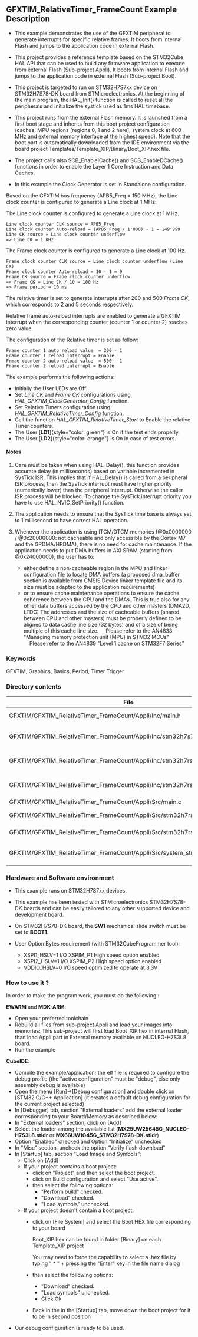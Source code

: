 ## <b>GFXTIM_RelativeTimer_FrameCount Example Description</b>

- This example demonstrates the use of the GFXTIM peripheral to generate interrupts for specific relative frames. It boots from internal Flash and jumps
to the application code in external Flash.

- This project provides a reference template based on the STM32Cube HAL API that can be used
to build any firmware application to execute from external Flash (Sub-project Appli). It boots from internal Flash and jumps
to the application code in external Flash (Sub-project Boot).
- This project is targeted to run on STM32H7S7xx device on STM32H7S78-DK board from STMicroelectronics.
At the beginning of the main program, the HAL_Init() function is called to reset
all the peripherals and initialize the systick used as 1ms HAL timebase.
- This project runs from the external Flash memory. It is launched from a first boot stage and inherits from this boot project
configuration (caches, MPU regions [regions 0, 1 and 2 here], system clock at 600 MHz and external memory interface at the highest speed).
Note that the boot part is automatically downloaded from the IDE environment via the board project Templates/Template_XIP/Binary/Boot_XIP.hex file.
- The project calls also SCB_EnableICache() and SCB_EnableDCache() functions in order to enable
the Layer 1 Core Instruction and Data Caches.

- In this example the Clock Generator is set in Standalone configuration.

Based on the GFXTIM bus frequency (APB5_Freq = 150 MHz), the Line clock counter is configured to generate a Line clock at 1 MHz:

The Line clock counter is configured to generate a Line clock at 1 MHz.

	Line clock counter CLK source = APB5_Freq
	Line clock counter Auto-reload = (APB5_Freq / 1'000) - 1 = 149'999
    Line CK source = Line clock counter underflow
	=> Line CK = 1 KHz
	
The Frame clock counter is configured to generate a Line clock at 100 Hz.

	Frame clock counter CLK source = Line clock counter underflow (Line CK)
	Frame clock counter Auto-reload = 10 - 1 = 9
    Frame CK source = Fraùe clock counter underflow
	=> Frame CK = Line CK / 10 = 100 Hz
    => Frame period = 10 ms

The relative timer is set to generate interrupts after 200 and 500 <i>Frame CK</i>,
which corresponds to 2 and 5 seconds respectively.

Relative frame auto-reload interrupts are enabled to generate a GFXTIM interrupt when the corresponding counter (counter 1 or counter 2) reaches zero value.

The configuration of the Relative timer is set as follow:

	Frame counter 1 auto reload value  = 200 - 1
	Frame counter 1 reload interrupt = Enable
	Frmae counter 2 auto reload value  = 500 - 1
	Frame counter 2 reload interrupt = Enable

The example performs the following actions:

  - Initially the User LEDs are Off.
  - Set <i>Line CK</i> and <i>Frame CK</i> configurations using <i>HAL_GFXTIM_ClockGenerator_Config</i> function.
  - Set Relative Timers configuration using <i>HAL_GFXTIM_RelativeTimer_Config</i> function.
  - Call the function <i>HAL_GFXTIM_RelativeTimer_Start</i> to Enable the relative Timer counters.
  - The User [**LD1**]{style="color: green"} is On if the test ends properly.
  - The User [**LD2**]{style="color: orange"} is On in case of test errors.

#### <b>Notes</b>

 1. Care must be taken when using HAL_Delay(), this function provides accurate delay (in milliseconds)
    based on variable incremented in SysTick ISR. This implies that if HAL_Delay() is called from
    a peripheral ISR process, then the SysTick interrupt must have higher priority (numerically lower)
    than the peripheral interrupt. Otherwise the caller ISR process will be blocked.
    To change the SysTick interrupt priority you have to use HAL_NVIC_SetPriority() function.

 2. The application needs to ensure that the SysTick time base is always set to 1 millisecond
    to have correct HAL operation.

 3. Whenever the application is using ITCM/DTCM memories (@0x0000000 / @0x20000000: not cacheable and only accessible
    by the Cortex M7 and the GPDMA/HPDMA), there is no need for cache maintenance.
    If the application needs to put DMA buffers in AXI SRAM (starting from @0x24000000), the user has to:
    - either define a non-cacheable region in the MPU and linker configuration file to locate DMA buffers
      (a proposed dma_buffer section is available from CMSIS Device linker template file and its size must
      be adapted to the application requirements)
    - or to ensure cache maintenance operations to ensure the cache coherence between the CPU and the DMAs.
    This is true also for any other data buffers accessed by the CPU and other masters (DMA2D, LTDC)
    The addresses and the size of cacheable buffers (shared between CPU and other masters)
    must be properly defined to be aligned to data cache line size (32 bytes) and of a size of being multiple
    of this cache line size.
    Please refer to the AN4838 "Managing memory protection unit (MPU) in STM32 MCUs"
    Please refer to the AN4839 "Level 1 cache on STM32F7 Series"

### <b>Keywords</b>

GFXTIM, Graphics, Basics, Period, Timer Trigger

### <b>Directory contents</b>

File                                                                                      | Description
 ---                                                                                      | ---
  GFXTIM/GFXTIM_RelativeTimer_FrameCount/Appli/Inc/main.h                                 |  Header for main.c module
  GFXTIM/GFXTIM_RelativeTimer_FrameCount/Appli/Inc/stm32h7s78_discovery_conf.h            |  BSP Configuration file
  GFXTIM/GFXTIM_RelativeTimer_FrameCount/Appli/Inc/stm32h7rsxx_it.h                       |  Interrupt handlers header file
  GFXTIM/GFXTIM_RelativeTimer_FrameCount/Appli/Inc/stm32h7rsxx_hal_conf.h                 |  HAL configuration file
  GFXTIM/GFXTIM_RelativeTimer_FrameCount/Appli/Src/main.c                                 |  Main program
  GFXTIM/GFXTIM_RelativeTimer_FrameCount/Appli/Src/stm32h7rsxx_hal_msp.c                  |  HAL MSP module
  GFXTIM/GFXTIM_RelativeTimer_FrameCount/Appli/Src/stm32h7rsxx_it.c                       |  Interrupt handlers
  GFXTIM/GFXTIM_RelativeTimer_FrameCount/Appli/Src/system_stm32h7rsxx.c                   |  STM32H7RSxx system source file

### <b>Hardware and Software environment</b>

  - This example runs on STM32H7S7xx devices.

  - This example has been tested with STMicroelectronics STM32H7S78-DK
    boards and can be easily tailored to any other supported device
    and development board.

  - On STM32H7S78-DK board, the **SW1** mechanical slide switch must be set to **BOOT1**.

  - User Option Bytes requirement (with STM32CubeProgrammer tool):

    - XSPI1_HSLV=1     I/O XSPIM_P1 High speed option enabled
    - XSPI2_HSLV=1     I/O XSPIM_P2 High speed option enabled
    - VDDIO_HSLV=0     I/O speed optimized to operate at 3.3V

### <b>How to use it ?</b>

In order to make the program work, you must do the following :

**EWARM** and **MDK-ARM**:

 - Open your preferred toolchain
 - Rebuild all files from sub-project Appli and load your images into memories: This sub-project will first load Boot_XIP.hex in internal Flash,
   than load Appli part in External memory available on NUCLEO-H7S3L8 board.
 - Run the example

**CubeIDE**:

 - Compile the example/application; the elf file is required to configure the debug profile (the "active configuration" must be "debug", else only assembly debug is available)
 - Open the menu [Run]->[Debug configuration] and double click on  [STM32 C/C++ Application] (it creates a default debug configuration for the current project selected)
 - In [Debugger] tab, section "External  loaders" add the external loader corresponding to your Board/Memory as described below:
 - In "External loaders" section, click on [Add]
 - Select the loader among the available list (**MX25UW25645G_NUCLEO-H7S3L8.stldr** or **MX66UW1G45G_STM32H7S78-DK.stldr**)
 - Option "Enabled" checked and Option "Initialize" unchecked
 - In "Misc" section, uncheck the option "Verify flash download"
 - In [Startup] tab, section "Load Image and Symbols":
   - Click on [Add]
   - If your project contains a boot project:
     - click on "Project" and then select the boot project.
     - click on Build configuration and select "Use active".
     - then select the following options:
       - "Perform build" checked.
       - "Download" checked.
       - "Load symbols" unchecked.
   - If your project doesn't contain a boot project:
     - click on [File System] and select the Boot HEX file corresponding to your board

        Boot_XIP.hex can be found in folder [Binary] on each Template_XIP project

        You may need to force the capability to select a .hex file by typing " * " + pressing the "Enter" key in the file name dialog

     - then select the following options:
       - "Download"      checked.
       - "Load symbols" unchecked.
       - Click Ok
     - Back in the in the [Startup] tab, move down the boot project for it to be in second position
 - Our debug configuration is ready to be used.
